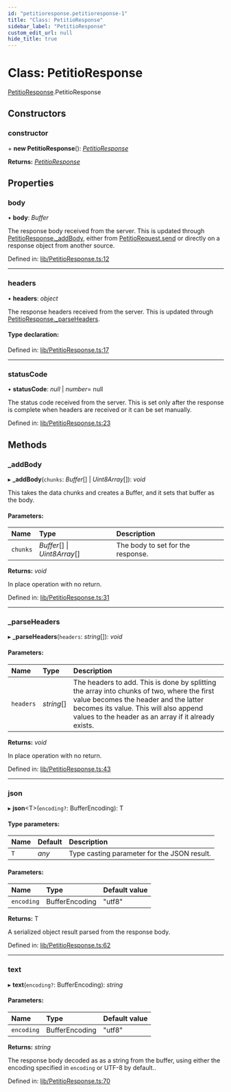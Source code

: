 ```yaml
---
id: "petitioresponse.petitioresponse-1"
title: "Class: PetitioResponse"
sidebar_label: "PetitioResponse"
custom_edit_url: null
hide_title: true
---
```


# Class: PetitioResponse

[PetitioResponse](../modules/petitioresponse.md).PetitioResponse

## Constructors

### constructor

\+ **new PetitioResponse**(): [*PetitioResponse*](petitioresponse.petitioresponse-1.md)

**Returns:** [*PetitioResponse*](petitioresponse.petitioresponse-1.md)

## Properties

### body

• **body**: *Buffer*

The response body received from the server.
This is updated through [PetitioResponse._addBody](petitioresponse.petitioresponse-1.md#_addbody), either
from [PetitioRequest.send](petitiorequest.petitiorequest-1.md#send) or directly on a response object from
another source.

Defined in: [lib/PetitioResponse.ts:12](https://github.com/helperdiscord/petitio/blob/23c8120/src/lib/PetitioResponse.ts#L12)

___

### headers

• **headers**: *object*

The response headers received from the server.
This is updated through [PetitioResponse._parseHeaders](petitioresponse.petitioresponse-1.md#_parseheaders).

#### Type declaration:

Defined in: [lib/PetitioResponse.ts:17](https://github.com/helperdiscord/petitio/blob/23c8120/src/lib/PetitioResponse.ts#L17)

___

### statusCode

• **statusCode**: *null* \| *number*= null

The status code received from the server.
This is set only after the response is complete when headers are received
or it can be set manually.

Defined in: [lib/PetitioResponse.ts:23](https://github.com/helperdiscord/petitio/blob/23c8120/src/lib/PetitioResponse.ts#L23)

## Methods

### \_addBody

▸ **_addBody**(`chunks`: *Buffer*[] \| *Uint8Array*[]): *void*

This takes the data chunks and creates a Buffer, and it sets
that buffer as the body.

#### Parameters:

Name | Type | Description |
:------ | :------ | :------ |
`chunks` | *Buffer*[] \| *Uint8Array*[] | The body to set for the response.   |

**Returns:** *void*

In place operation with no return.

Defined in: [lib/PetitioResponse.ts:31](https://github.com/helperdiscord/petitio/blob/23c8120/src/lib/PetitioResponse.ts#L31)

___

### \_parseHeaders

▸ **_parseHeaders**(`headers`: *string*[]): *void*

#### Parameters:

Name | Type | Description |
:------ | :------ | :------ |
`headers` | *string*[] | The headers to add. This is done by splitting the array into chunks of two, where the first value becomes the header and the latter becomes its value. This will also append values to the header as an array if it already exists.   |

**Returns:** *void*

In place operation with no return.

Defined in: [lib/PetitioResponse.ts:43](https://github.com/helperdiscord/petitio/blob/23c8120/src/lib/PetitioResponse.ts#L43)

___

### json

▸ **json**<T\>(`encoding?`: BufferEncoding): T

#### Type parameters:

Name | Default | Description |
:------ | :------ | :------ |
`T` | *any* | Type casting parameter for the JSON result.   |

#### Parameters:

Name | Type | Default value |
:------ | :------ | :------ |
`encoding` | BufferEncoding | "utf8" |

**Returns:** T

A serialized object result parsed from the response body.

Defined in: [lib/PetitioResponse.ts:62](https://github.com/helperdiscord/petitio/blob/23c8120/src/lib/PetitioResponse.ts#L62)

___

### text

▸ **text**(`encoding?`: BufferEncoding): *string*

#### Parameters:

Name | Type | Default value |
:------ | :------ | :------ |
`encoding` | BufferEncoding | "utf8" |

**Returns:** *string*

The response body decoded as as a string from the buffer, using either the encoding specified in `encoding` or UTF-8 by default..

Defined in: [lib/PetitioResponse.ts:70](https://github.com/helperdiscord/petitio/blob/23c8120/src/lib/PetitioResponse.ts#L70)
